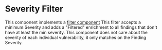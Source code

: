 # Severity Filter

This component implements a [filter component](https://github.com/smithy-security/smithy/blob/main/sdk/component/component.go)
This filter accepts a minimum Severity and adds a "Filtered" enrichment to all findings that don't have at least the min severity.
This component does not care about the severity of each individual vulnerability, it only matches on the Finding Severity.
